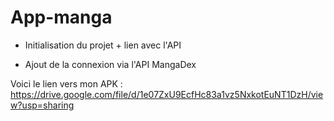 # App-manga

- Initialisation du projet + lien avec l'API 

- Ajout de la connexion via l'API MangaDex

Voici le lien vers mon APK : https://drive.google.com/file/d/1e07ZxU9EcfHc83a1vz5NxkotEuNT1DzH/view?usp=sharing
